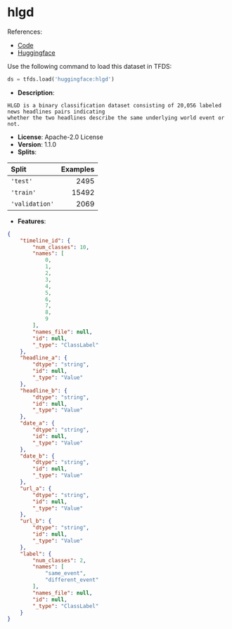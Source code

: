 # hlgd

References:

*   [Code](https://github.com/huggingface/datasets/blob/master/datasets/hlgd)
*   [Huggingface](https://huggingface.co/datasets/hlgd)



Use the following command to load this dataset in TFDS:

```python
ds = tfds.load('huggingface:hlgd')
```

*   **Description**:

```
HLGD is a binary classification dataset consisting of 20,056 labeled news headlines pairs indicating
whether the two headlines describe the same underlying world event or not.
```

*   **License**: Apache-2.0 License
*   **Version**: 1.1.0
*   **Splits**:

Split  | Examples
:----- | -------:
`'test'` | 2495
`'train'` | 15492
`'validation'` | 2069

*   **Features**:

```json
{
    "timeline_id": {
        "num_classes": 10,
        "names": [
            0,
            1,
            2,
            3,
            4,
            5,
            6,
            7,
            8,
            9
        ],
        "names_file": null,
        "id": null,
        "_type": "ClassLabel"
    },
    "headline_a": {
        "dtype": "string",
        "id": null,
        "_type": "Value"
    },
    "headline_b": {
        "dtype": "string",
        "id": null,
        "_type": "Value"
    },
    "date_a": {
        "dtype": "string",
        "id": null,
        "_type": "Value"
    },
    "date_b": {
        "dtype": "string",
        "id": null,
        "_type": "Value"
    },
    "url_a": {
        "dtype": "string",
        "id": null,
        "_type": "Value"
    },
    "url_b": {
        "dtype": "string",
        "id": null,
        "_type": "Value"
    },
    "label": {
        "num_classes": 2,
        "names": [
            "same_event",
            "different_event"
        ],
        "names_file": null,
        "id": null,
        "_type": "ClassLabel"
    }
}
```


